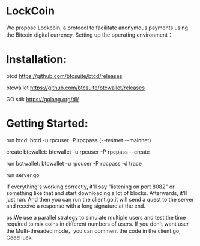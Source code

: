# LockCoin
We propose Lockcoin, a protocol to facilitate anonymous payments using the Bitcoin digital currency. 
Setting up the operating environment：

# Installation:

btcd https://github.com/btcsuite/btcd/releases

btcwallet https://github.com/btcsuite/btcwallet/releases

GO sdk https://golang.org/dl/

# Getting Started:

run btcd: btcd -u rpcuser -P rpcpass (--testnet --mainnet)

create btcwallet: btcwallet -u rpcuser -P rpcpass --create

run bctwallet: btcwallet -u rpcuser -P rpcpass -d trace

run server.go 

If everything's working correctly, it'll say "listening on port 8082" or something like that and start downloading a lot of blocks. Afterwards, it'll just run. And then you can run the client.go,it will send a quest to the server and receive a response with a long signature at the end.

ps:We use a parallel strategy to simulate multiple users and test the time required to mix coins in different numbers of users. If you don't want user the Multi-threaded mode，you can comment the code in the client.go, Good luck.

